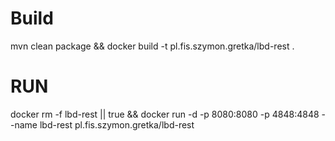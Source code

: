 # Build
mvn clean package && docker build -t pl.fis.szymon.gretka/lbd-rest .

# RUN

docker rm -f lbd-rest || true && docker run -d -p 8080:8080 -p 4848:4848 --name lbd-rest pl.fis.szymon.gretka/lbd-rest 